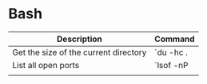 # Bash

| Description                           | Command                  |
| ------------------------------------- | ------------------------ |
| Get the size of the current directory | `du -hc . | tail -1`     |
| List all open ports                   | `lsof -nP | grep LISTEN` |
|                                       |                          |
